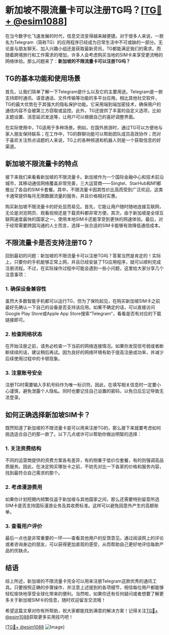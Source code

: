 # 新加坡不限流量卡可以注册TG吗？[[TG💪+ @esim1088](https://t.me/s/esim1088)]

在当今数字化飞速发展的时代，信息交流变得越来越便捷。对于很多人来说，一款名为Telegram（简称TG）的应用程序已经成为日常生活中不可或缺的一部分。无论是与朋友聊天、加入兴趣小组还是获取最新资讯，TG都能满足我们的需求。而随着跨境旅行和工作需求的增加，许多人会考虑购买当地的SIM卡来享受更流畅的网络体验。那么问题来了：**新加坡的不限流量卡可以注册TG吗？**

## TG的基本功能和使用场景

首先，让我们简单了解一下Telegram是什么以及它的主要用途。Telegram是一款支持即时通讯、语音通话、文件传输等功能的多平台应用。相比其他社交软件，TG的最大优势在于其强大的隐私保护功能。它采用端到端加密技术，确保用户的通信内容不会被第三方窃取或监控。此外，TG还提供了丰富的自定义选项，比如主题设置、消息延迟发送等，让用户可以根据自己的喜好调整界面。

在实际使用中，TG适用于多种场景。例如，在国外旅游时，通过TG可以方便地与家人朋友保持联系；在工作中，TG的群聊功能可以帮助团队成员高效协作；而对于喜欢关注热点话题的人来说，TG上的各种频道和机器人则是一个获取信息的好渠道。

## 新加坡不限流量卡的特点

接下来我们来看看新加坡的不限流量卡。新加坡作为一个国际金融中心和技术前沿城市，其移动通信网络覆盖非常完善，三大运营商——Singtel、StarHub和M1都推出了各自的SIM卡套餐。其中，不限流量卡因其性价比高而受到广泛欢迎。这类卡通常提供每月无限数据流量的服务，并且价格相对实惠。

购买新加坡不限流量卡的好处显而易见。首先，它能让用户随时随地连接互联网，无论是浏览网页、观看视频还是下载资料都非常方便。其次，由于新加坡是全球互联网速度最快的国家之一，使用本地SIM卡还能享受到更快的网速体验。最后，对于经常需要跨国沟通的人士而言，选择一张合适的SIM卡能够有效降低通信成本。

## 不限流量卡是否支持注册TG？

回到最初的问题：新加坡的不限流量卡可以注册TG吗？答案当然是肯定的！实际上，只要你的手机能够正常上网，并且已经安装了TG应用程序，就可以顺利完成注册流程。不过，在实际操作过程中可能会遇到一些小问题，这里给大家分享几个注意事项：

### 1. 确保设备兼容性
虽然大多数智能手机都可以运行TG，但为了保险起见，在购买新加坡SIM卡之前最好先确认一下自己的设备是否支持该应用。如果不确定的话，可以直接访问Google Play Store或Apple App Store搜索“Telegram”，看看是否有对应的下载链接即可。

### 2. 检查网络状态
在开始注册之前，请务必检查一下当前的网络连接情况。如果你发现信号弱或者断断续续的话，建议稍后再试。因为良好的网络环境有助于提高注册成功率，并减少后续使用过程中的卡顿现象。

### 3. 注意账号安全
注册TG时需要输入手机号码作为唯一标识符。因此，在填写相关信息时一定要小心谨慎，避免泄露个人隐私。同时也要记住自己设置的密码，以免日后忘记导致无法登录。

## 如何正确选择新加坡SIM卡？

既然知道了新加坡的不限流量卡是可以用来注册TG的，那么接下来就要考虑如何挑选适合自己的那一款了。以下几点或许可以帮助你做出明智的选择：

### 1. 关注资费结构
不同的运营商提供的资费方案各有差异，有的侧重于低价位套餐，有的则强调高品质服务。因此，在决定购买哪张卡之前，不妨先对比一下各家的价格和服务内容，找到最符合自己需求的那个。

### 2. 考虑漫游费用
如果你计划短期内频繁往返于新加坡与其他国家之间，那么还需要特别留意所选SIM卡是否支持国际漫游业务及其收费标准。这样可以避免因意外产生的高额账单。

### 3. 查看用户评价
最后一点也是非常重要的一环——查看其他用户的反馈意见。通过阅读网上的评论或者咨询身边的朋友，可以获得更加直观的感受，从而帮助自己更好地评估每款产品的优缺点。

## 结语

综上所述，新加坡的不限流量卡完全可以用来注册Telegram这款优秀的通讯工具。只要按照正确的步骤操作，并注意上述提到的各项细节，相信每位用户都能够轻松愉快地享受全球化带来的便利。当然啦，如果你还有任何疑问或者想要了解更多关于新加坡SIM卡的信息，随时欢迎留言交流哦！

希望这篇文章对你有所帮助，祝大家都能找到满意的解决方案！记得关注[TG💪+ @esim1088](https://t.me/s/esim1088)获取更多实用技巧吧！

[[TG💪+ @esim1088](https://t.me/s/esim1088) ![Image](https://i.postimg.cc/4NQfJmqS/Snipaste-2025-05-13-00-14-12.png)]